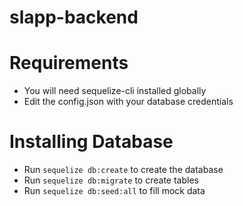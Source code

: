 # slapp-backend

# Requirements
* You will need sequelize-cli installed globally
* Edit the config.json with your database credentials

# Installing Database
* Run `sequelize db:create` to create the database
* Run `sequelize db:migrate` to create tables
* Run `sequelize db:seed:all` to fill mock data
